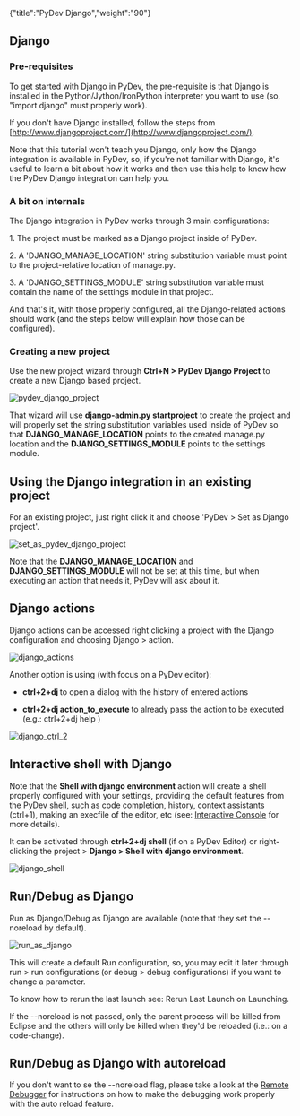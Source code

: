 {"title":"PyDev Django","weight":"90"} 

## Django

### Pre-requisites

To get started with Django in PyDev, the pre-requisite is that Django is installed in the Python/Jython/IronPython interpreter you want to use (so, "import django" must properly work).

If you don't have Django installed, follow the steps from [http://www.djangoproject.com/](http://www.djangoproject.com/).

Note that this tutorial won't teach you Django, only how the Django integration is available in PyDev, so, if you're not familiar with Django, it's useful to learn a bit about how it works and then use this help to know how the PyDev Django integration can help you.

### A bit on internals

The Django integration in PyDev works through 3 main configurations:

1\. The project must be marked as a Django project inside of PyDev.

2\. A 'DJANGO\_MANAGE\_LOCATION' string substitution variable must point to the project-relative location of manage.py.

3\. A 'DJANGO\_SETTINGS\_MODULE' string substitution variable must contain the name of the settings module in that project.

And that's it, with those properly configured, all the Django-related actions should work (and the steps below will explain how those can be configured).

### Creating a new project

Use the new project wizard through **Ctrl+N > PyDev Django Project** to create a new Django based project.

![pydev_django_project](/Images/appc/pydev.org/images/django/pydev_django_project.png)

That wizard will use **django-admin.py startproject** to create the project and will properly set the string substitution variables used inside of PyDev so that **DJANGO\_MANAGE\_LOCATION** points to the created manage.py location and the **DJANGO\_SETTINGS\_MODULE** points to the settings module.

## Using the Django integration in an existing project

For an existing project, just right click it and choose 'PyDev > Set as Django project'.

![set_as_pydev_django_project](/Images/appc/pydev.org/images/django/set_as_pydev_django_project.png)

Note that the **DJANGO\_MANAGE\_LOCATION** and **DJANGO\_SETTINGS\_MODULE** will not be set at this time, but when executing an action that needs it, PyDev will ask about it.

## Django actions

Django actions can be accessed right clicking a project with the Django configuration and choosing Django > action.

![django_actions](/Images/appc/pydev.org/images/django/django_actions.png)

Another option is using (with focus on a PyDev editor):

*   **ctrl+2+dj <enter>** to open a dialog with the history of entered actions
    
*   **ctrl+2+dj action\_to\_execute <enter>** to already pass the action to be executed (e.g.: ctrl+2+dj help <enter>)
    

![django_ctrl_2](/Images/appc/pydev.org/images/django/django_ctrl_2.png)

## Interactive shell with Django

Note that the **Shell with django environment** action will create a shell properly configured with your settings, providing the default features from the PyDev shell, such as code completion, history, context assistants (ctrl+1), making an execfile of the editor, etc (see: [Interactive Console](/docs/appc/Axway_Appcelerator_Studio/Axway_Appcelerator_Studio_Guide/Web_Development/Python_Development/PyDev_Features/PyDev_Interactive_Console/) for more details).

It can be activated through **ctrl+2+dj shell** (if on a PyDev Editor) or right-clicking the project > **Django > Shell with django environment**.

![django_shell](/Images/appc/pydev.org/images/django/django_shell.png)

## Run/Debug as Django

Run as Django/Debug as Django are available (note that they set the --noreload by default).

![run_as_django](/Images/appc/pydev.org/images/django/run_as_django.png)

This will create a default Run configuration, so, you may edit it later through run > run configurations (or debug > debug configurations) if you want to change a parameter.

To know how to rerun the last launch see: Rerun Last Launch on Launching.

If the --noreload is not passed, only the parent process will be killed from Eclipse and the others will only be killed when they'd be reloaded (i.e.: on a code-change).

## Run/Debug as Django with autoreload

If you don't want to se the --noreload flag, please take a look at the [Remote Debugger](/docs/appc/Axway_Appcelerator_Studio/Axway_Appcelerator_Studio_Guide/Web_Development/Python_Development/PyDev_Features/PyDev_Remote_Debugger/) for instructions on how to make the debugging work properly with the auto reload feature.